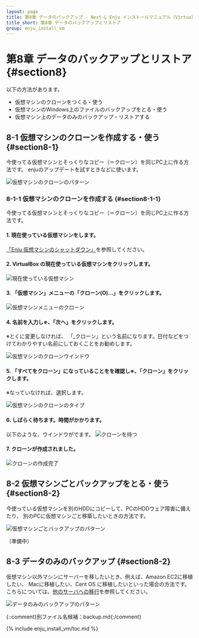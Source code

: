 ```yaml
---
layout: page
title: 第8章 データのバックアップ - Next-L Enju インストールマニュアル（VirtualBox編）
title_short: 第8章 データのバックアップとリストア
group: enju_install_vm
---
```


第8章 データのバックアップとリストア {#section8}
==================================

以下の方法があります。

* 仮想マシンのクローンをつくる・使う
* 仮想マシンのWindows上のファイルのバックアップをとる・使う
* 仮想マシン上のデータのみのバックアップ・リストアする

8-1 仮想マシンのクローンを作成する・使う {#section8-1}
--------------------------------------------------

今使ってる仮想マシンとそっくりなコピー（＝クローン）を同じPC上に作る方法です。
enjuのアップデートを試すときなどに使います。

![仮想マシンのクローンのパターン](assets/images/image_install_backup_pattern1.png)

### 8-1-1 仮想マシンのクローンを作成する {#section8-1-1}

今使ってる仮想マシンとそっくりなコピー（＝クローン）を同じPC上に作る方法です。

#### 1. 現在使っている仮想マシンをします。

[「Enju 仮想マシンのシャットダウン」](enju_install_vm_4.html#section4-6-1)を参照してください。

#### 2. VirtualBox の現在使っている仮想マシンをクリックします。

![現在使っている仮想マシン](assets/images/image_install_backup_pattern1_003.png)

#### 3. 「仮想マシン」メニューの「クローン(O)...」をクリックします。

![仮想マシンメニューのクローン](assets/images/image_install_backup_pattern1_005.png)

#### 4. 名前を入力し※、「次へ」をクリックします。

※とくに変更しなければ、 「_クローン」という名前になります。日付などをつけてわかりやすい名前にしておくことをお勧めします。

![仮想マシンのクローンウインドウ](assets/images/image_install_backup_pattern1_007.png)

#### 5. 「すべてをクローン」になっていることをを確認し※、「クローン」をクリックします。

※なっていなければ、選択します。

![仮想マシンのクローンのタイプ](assets/images/image_install_backup_pattern1_009.png)

#### 6. しばらく待ちます。時間がかかります。

以下のような、ウインドウがでます。
![クローンを待つ](assets/images/image_install_backup_pattern1_011.png)

#### 7. クローンが作成されました。

![クローンの作成完了](assets/images/image_install_backup_pattern1_013.png)

8-2 仮想マシンごとバックアップをとる・使う {#section8-2}
--------------------------------------------------

今使っている仮想マシンを別のHDDにコピーして、PCのHDDウェア障害に備えたり、
別のPCに仮想マシンごと移築したいときの方法です。

![仮想マシンごとバックアップのパターン](assets/images/image_install_backup_pattern2.png)


（準備中）

8-3 データのみのバックアップ {#section8-2}
--------------------------------------------------

仮想マシン以外マシンにサーバーを移したいとき、例えば、Amazon EC2に移植したい、
Macに移植したい、Cent OS に移植したいといった場合の方法です。
こちらについては、[他のサーバへの移行](https://github.com/next-l/enju_leaf/wiki/Backup)を参照してください。

![データのみのバックアップのパターン](assets/images/image_install_backup_pattern3.png)


{::comment}別ファイル名候補：backup.md{:/comment}

{% include enju_install_vm/toc.md %}
